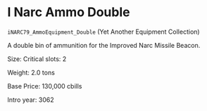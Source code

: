 # I Narc Ammo Double

`iNARC79_AmmoEquipment_Double` (Yet Another Equipment Collection)

A double bin of ammunition for the Improved Narc Missile Beacon.

Size: Critical slots: 2

Weight: 2.0 tons

Base Price: 130,000 cbills

Intro year: 3062

